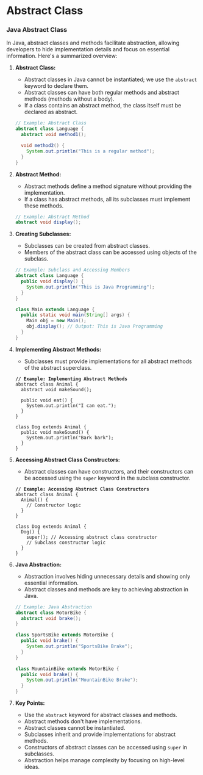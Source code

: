 # Abstract Class

###

###

### Java Abstract Class <a href="#abstract-class" id="abstract-class"></a>

In Java, abstract classes and methods facilitate abstraction, allowing developers to hide implementation details and focus on essential information. Here's a summarized overview:

1.  **Abstract Class:**

    * Abstract classes in Java cannot be instantiated; we use the `abstract` keyword to declare them.
    * Abstract classes can have both regular methods and abstract methods (methods without a body).
    * If a class contains an abstract method, the class itself must be declared as abstract.

    ```java
    // Example: Abstract Class
    abstract class Language {
      abstract void method1();

      void method2() {
        System.out.println("This is a regular method");
      }
    }
    ```
2.  **Abstract Method:**

    * Abstract methods define a method signature without providing the implementation.
    * If a class has abstract methods, all its subclasses must implement these methods.

    ```java
    // Example: Abstract Method
    abstract void display();
    ```
3.  **Creating Subclasses:**

    * Subclasses can be created from abstract classes.
    * Members of the abstract class can be accessed using objects of the subclass.

    ```java
    // Example: Subclass and Accessing Members
    abstract class Language {
      public void display() {
        System.out.println("This is Java Programming");
      }
    }

    class Main extends Language {
      public static void main(String[] args) {
        Main obj = new Main();
        obj.display(); // Output: This is Java Programming
      }
    }
    ```
4.  **Implementing Abstract Methods:**

    * Subclasses must provide implementations for all abstract methods of the abstract superclass.

    <pre class="language-java"><code class="lang-java"><strong>// Example: Implementing Abstract Methods
    </strong>abstract class Animal {
      abstract void makeSound();

      public void eat() {
        System.out.println("I can eat.");
      }
    }

    class Dog extends Animal {
      public void makeSound() {
        System.out.println("Bark bark");
      }
    }
    </code></pre>
5.  **Accessing Abstract Class Constructors:**

    * Abstract classes can have constructors, and their constructors can be accessed using the `super` keyword in the subclass constructor.

    <pre class="language-java"><code class="lang-java"><strong>// Example: Accessing Abstract Class Constructors
    </strong>abstract class Animal {
      Animal() {
        // Constructor logic
      }
    }

    class Dog extends Animal {
      Dog() {
        super(); // Accessing abstract class constructor
        // Subclass constructor logic
      }
    }
    </code></pre>
6.  **Java Abstraction:**

    * Abstraction involves hiding unnecessary details and showing only essential information.
    * Abstract classes and methods are key to achieving abstraction in Java.

    ```java
    // Example: Java Abstraction
    abstract class MotorBike {
      abstract void brake();
    }

    class SportsBike extends MotorBike {
      public void brake() {
        System.out.println("SportsBike Brake");
      }
    }

    class MountainBike extends MotorBike {
      public void brake() {
        System.out.println("MountainBike Brake");
      }
    }
    ```
7. **Key Points:**
   * Use the `abstract` keyword for abstract classes and methods.
   * Abstract methods don't have implementations.
   * Abstract classes cannot be instantiated.
   * Subclasses inherit and provide implementations for abstract methods.
   * Constructors of abstract classes can be accessed using `super` in subclasses.
   * Abstraction helps manage complexity by focusing on high-level ideas.

